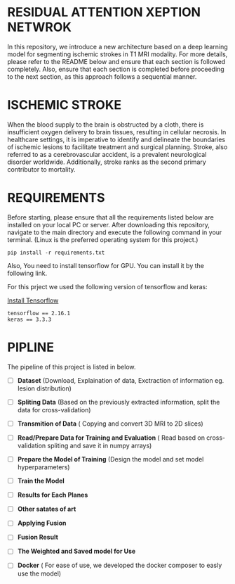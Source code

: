 # RESIDUAL ATTENTION XEPTION NETWROK
In this repository, we introduce a new architecture based on a deep learning model for segmenting ischemic strokes in T1 MRI modality.
 For more details, please refer to the README below and ensure that each section is followed completely. Also, ensure that each section is 
 completed before proceeding to the next section, as this approach follows a sequential manner.


# ISCHEMIC STROKE

When the blood supply to the brain is obstructed by a cloth, there is insufficient oxygen delivery to brain tissues, resulting in cellular necrosis. 
 In healthcare settings, it is imperative to identify and delineate the boundaries of ischemic lesions to facilitate treatment and surgical planning. 
 Stroke, also referred to as a cerebrovascular accident, is a prevalent neurological disorder worldwide. Additionally, stroke ranks as the second primary contributor to mortality. 

# REQUIREMENTS 

 Before starting, please ensure that all the requirements listed below are installed on your local PC or server.
 After downloading this repository, navigate to the main directory and execute the following command in your terminal. (Linux is the preferred operating system for this project.)


```
pip install -r requirements.txt

```
Also, You need to install tensorflow for GPU. You can install it by the following link.


For this prject we used the following version of tensorflow and keras:

[Install Tensorflow](https://www.tensorflow.org/install/pip)


```
tensorflow == 2.16.1
keras == 3.3.3 
```

# PIPLINE 

The pipeline of this project is listed in below.
 
- [ ] **Dataset** (Download, Explaination of data, Exctraction of information eg. lesion distribution)

- [ ] **Spliting Data** (Based on the previously extracted information, split the data for cross-validation) 

- [ ] **Transmition of Data** ( Copying and convert 3D MRI to 2D slices)

- [ ] **Read/Prepare Data for Training and Evaluation** ( Read based on cross-validation spliting and save it in numpy arrays)

- [ ] **Prepare the Model of Training** (Design the model and set model hyperparameters)

- [ ] **Train the Model** 

- [ ] **Results for Each Planes**

- [ ] **Other satates of art** 

- [ ] **Applying Fusion** 

- [ ] **Fusion Result**

- [ ] **The Weighted and Saved model for Use** 

- [ ] **Docker** ( For ease of use, we developed the docker composer to easly use the model) 

